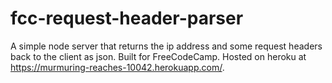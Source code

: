 # fcc-request-header-parser

A simple node server that returns the ip address and some request headers back
to the client as json. Built for FreeCodeCamp. Hosted on heroku at
<https://murmuring-reaches-10042.herokuapp.com/>.

